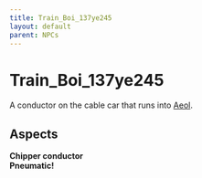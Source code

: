 ```yaml
---
title: Train_Boi_137ye245
layout: default
parent: NPCs
---
```


# Train_Boi_137ye245
A conductor on the cable car that runs into [Aeol](/FATE_in_the_BAWG/locations/Aeol.html).

## Aspects
**Chipper conductor** \
**Pneumatic!**
